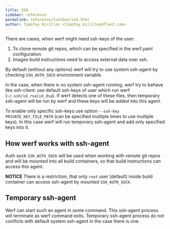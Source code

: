 ```yaml
---
title: SSH
sidebar: reference
permalink: reference/toolbox/ssh.html
author: Timofey Kirillov <timofey.kirillov@flant.com>
---
```


There are cases, when werf might need ssh-keys of the user:

1. To clone remote git repos, which can be specified in the werf.yaml configuration.
2. Images build instructions need to access external data over ssh.

By default (without any options) werf will try to use system ssh-agent by checking `SSH_AUTH_SOCK` environment variable.

In the case, when there is no system ssh-agent running, werf try to behave like ssh-client: use default ssh-keys of user which run werf (`~/.ssh/id_rsa|id_dsa`). If werf detects one of these files, then temporary ssh-agent will be run by werf and these keys will be added into this agent.

To enable only specific ssh-keys use option `--ssh-key PRIVATE_KEY_FILE_PATH` (can be specified multiple times to use multiple keys). In this case werf will run temporary ssh-agent and add only specified keys into it.

## How werf works with ssh-agent

Auth sock `SSH_AUTH_SOCK` will be used when working with remote git repos and will be mounted into all build containers, so that build instructions can access this agent.

**NOTICE** There is a restriction, that only `root` user (default) inside build container can access ssh-agent by mounted `SSH_AUTH_SOCK`.

## Temporary ssh-agent

Werf can start such an agent in some command. This ssh-agent process will terminate as werf command exits. Temporary ssh-agent process do not conflicts with default system ssh-agent in the case there is one.
